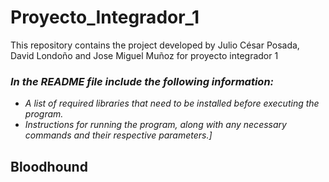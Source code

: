 # Proyecto_Integrador_1
This repository contains the project developed by Julio César Posada, David Londoño and Jose Miguel Muñoz for proyecto integrador 1


### _In the README file include the following information:_

- _A list of required libraries that need to be installed before executing the program._
- _Instructions for running the program, along with any necessary commands and their respective parameters.]_

## Bloodhound
